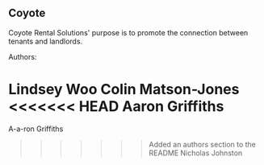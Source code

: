 ## Coyote

Coyote Rental Solutions' purpose is to promote the connection between tenants and landlords.

Authors:

Lindsey Woo
Colin Matson-Jones
<<<<<<< HEAD
Aaron Griffiths
=======
A-a-ron Griffiths
>>>>>>> Added an authors section to the README
Nicholas Johnston
